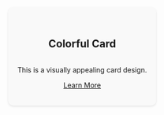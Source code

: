 <!DOCTYPE html>
<html lang="en">
<head>
<meta charset="UTF-8">
<meta name="viewport" content="width=device-width, initial-scale=1.0">
<title>Colorful Card Design</title>
<style>
.card {
  display: flex;
  flex-direction: column;
  align-items: center;
  justify-content: center;
  width: 300px;
  height: 200px;
  background-color: #f9f9f9;
  border-radius: 10px;
  box-shadow: 0 2px 4px rgba(0, 0, 0, 0.1);
}

.card h2 {
  color: #333;
  font-size: 24px;
}

.card p {
  color: #666;
  font-size: 16px;
  margin: 10px 0;
}

.button {
  background-color: #3498db;
  color: #fff;
  padding: 10px 20px;
  border-radius: 5px;
  text-decoration: none;
}
</style>
</head>
<body>

<div class="card">
  <h2>Colorful Card</h2>
  <p>This is a visually appealing card design.</p>
  <a href="#" class="button">Learn More</a>
</div>

</body>
</html>
